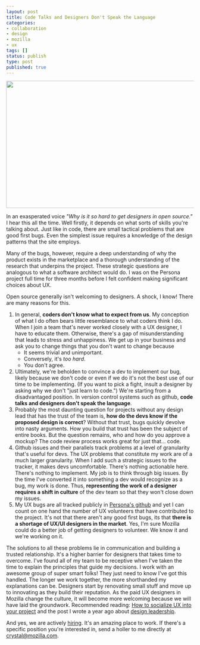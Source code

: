 ```yaml
---
layout: post
title: Code Talks and Designers Don't Speak the Language
categories:
- collaboration
- design
- mozilla
- ux
tags: []
status: publish
type: post
published: true
---
```

<a href="http://skinnywhitegirl.com/blog/wp-content/uploads/2012/10/code-talks-600px.jpg"><img class="alignnone size-full wp-image-942" title="Why design in open source is hard" src="http://skinnywhitegirl.com/blog/wp-content/uploads/2012/10/code-talks-600px.jpg" alt="" width="600" height="341" /></a>

In an exasperated voice <em>"Why is it so hard to get designers in open source."</em> I hear this all the time. Well firstly, it depends on what sorts of skills you're talking about. Just like in code, there are small tactical problems that are good first bugs. Even the simplest issue requires a knowledge of the design patterns that the site employs.

Many of the bugs, however, require a deep understanding of why the product exists in the marketplace and a thorough understanding of the research that underpins the project. These strategic questions are analogous to what a software architect would do. I was on the Persona project full time for three months before I felt confident making significant choices about UX.

Open source generally isn't welcoming to designers. A shock, I know! There are many reasons for this.
<ol>
	<li>In general, <strong>coders don't know what to expect from us</strong>. My conception of what I do often bears little resemblance to what coders think I do. When I join a team that's never worked closely with a UX designer, I have to educate them. Otherwise, there's a gap of misunderstanding that leads to stress and unhappiness. We get up in your business and ask you to change things that you don't want to change because
<ul>
	<li>It seems trivial and unimportant.</li>
	<li>Conversely, it's <em>too hard</em>.</li>
	<li>You don't agree.</li>
</ul>
</li>
	<li>Ultimately, we're beholden to convince a dev to implement our bug, likely because we don't code or even if we do it's not the best use of our time to be implementing. (If you want to pick a fight, insult a designer by asking why we don't "just learn to code.") We're starting from a disadvantaged position. In version control systems such as github, <strong>code talks and designers don't speak the language</strong>.</li>
	<li>Probably the most daunting question for projects without any design lead that has the trust of the team is, <strong>how do the devs know if the proposed design is correct</strong>? Without that trust, bugs quickly devolve into nasty arguments. How you build that trust has been the subject of entire books. But the question remains, who and how do you approve a mockup? The code review process works great for just that... code.</li>
	<li>Github issues and their parallels track problems at a level of granularity that's useful for devs. The UX problems that constitute my work are of a much larger granularity. When I add such a strategic issues to the tracker, it makes devs uncomfortable. There's nothing actionable here. There's nothing to implement. My job is to think through big issues. By the time I've converted it into something a dev would recognize as a bug, my work is done. Thus, <strong>representing the work of a designer requires a shift in culture</strong> of the dev team so that they won't close down my issues.</li>
	<li>My UX bugs are all tracked publicly in <a title="Persona Issues on Github" href="https://github.com/mozilla/browserid/issues">Persona's github</a> and yet I can count on one hand the number of UX volunteers that have contributed to the project. It's not that there aren't any good first bugs, its that <strong>there is a shortage of UX/UI designers in the market</strong>. Yes, I'm sure Mozilla could do a better job of getting designers to volunteer. We know it and we're working on it.</li>
</ol>
The solutions to all these problems lie in communication and building a trusted relationship. It's a higher barrier for designers that takes time to overcome. I've found all of my team to be receptive when I've taken the time to explain the principles that guide my decisions. I work with an awesome group of super smart folks! They just need to know I've got this handled. The longer we work together, the more shorthanded my explanations can be. Designers start by renovating small stuff and move up to innovating as they build their reputation. As the paid UX designers in Mozilla change the culture, it will become more welcoming because we will have laid the groundwork. Recommended reading: <a title="Socializing UX" href="http://boxesandarrows.com/view/we-tried-to-warn-you32">How to socialize UX into your project</a> and the post I wrote a year ago about <a title="Chief eXperience Officer at Mozilla in 2012" href="http://skinnywhitegirl.com/blog/chief-experience-officer-at-mozilla-in-2012/707/">design leadership</a>.

And yes, we are actively <a title="Careers at Mozilla" href="http://careers.mozilla.org">hiring</a>. It's an amazing place to work. If there's a specific position you're interested in, send a holler to me directly at <a title="email Crystal" href="mailto:crystal@mozilla.com">crystal@mozilla.com</a>.
